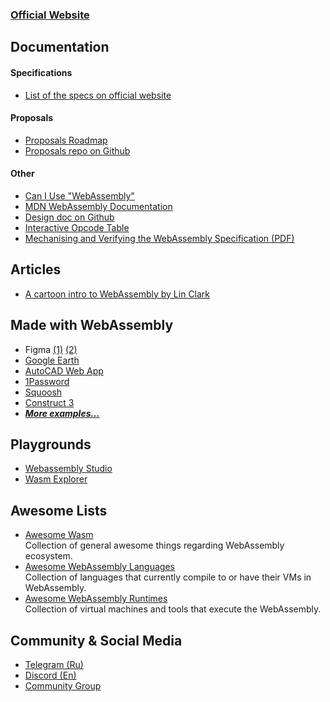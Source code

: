### [Official Website](https://webassembly.org)

## Documentation

#### Specifications
 - [List of the specs on official website](https://webassembly.github.io/spec)

#### Proposals
 - [Proposals Roadmap](https://webassembly.org/roadmap)
 - [Proposals repo on Github](https://github.com/WebAssembly/proposals)

#### Other
 - [Can I Use "WebAssembly"](https://caniuse.com/#search=WebAssembly)
 - [MDN WebAssembly Documentation](https://developer.mozilla.org/en-US/docs/WebAssembly)
 - [Design doc on Github](https://github.com/WebAssembly/design)
 - [Interactive Opcode Table](https://pengowray.github.io/wasm-ops)
 - [Mechanising and Verifying the WebAssembly Specification (PDF)](https://www.cl.cam.ac.uk/~caw77/papers/mechanising-and-verifying-the-webassembly-specification.pdf)

## Articles
 - [A cartoon intro to WebAssembly by Lin Clark](https://hacks.mozilla.org/2017/02/a-cartoon-intro-to-webassembly)

## Made with WebAssembly
 - Figma
 [(1)](https://www.figma.com/blog/webassembly-cut-figmas-load-time-by-3x/)
 [(2)](https://www.figma.com/blog/how-we-built-the-figma-plugin-system)
 - [Google Earth](https://blog.chromium.org/2019/06/webassembly-brings-google-earth-to-more.html)
 - [AutoCAD Web App](https://blogs.autodesk.com/autocad/autocad-web-app-google-io-2018)
 - [1Password](https://blog.1password.com/1password-x-may-2019-update)
 - [Squoosh](https://squoosh.app/)
 - [Construct 3](https://editor.construct.net/)
 - [***More examples...***](https://madewithwebassembly.com)

## Playgrounds
 - [Webassembly Studio](https://webassembly.studio)
 - [Wasm Explorer](https://mbebenita.github.io/WasmExplorer)

## Awesome Lists

 - [Awesome Wasm](https://github.com/mbasso/awesome-wasm)<br/>
 Collection of general awesome things regarding WebAssembly ecosystem.
 - [Awesome WebAssembly Languages](https://github.com/appcypher/awesome-wasm-langs)<br/>
 Collection of languages that currently compile to or have their VMs in WebAssembly.
 - [Awesome WebAssembly Runtimes](https://github.com/appcypher/awesome-wasm-runtimes)<br/>
 Collection of virtual machines and tools that execute the WebAssembly.

## Community & Social Media
 - [Telegram (Ru)](https://t.me/WebAssembly_ru)
 - [Discord (En)](https://discord.gg/ZXvmT6q)
 - [Community Group](https://www.w3.org/community/webassembly)
